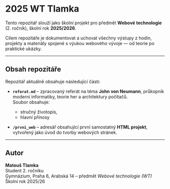# 2025 WT Tlamka

Tento repozitář slouží jako školní projekt pro předmět **Webové technologie** (2. ročník), školní rok **2025/2026**.

Cílem repozitáře je dokumentovat a uchovat všechny výstupy z hodin, projekty a materiály spojené s výukou webového vývoje — od teorie po praktické ukázky.

---

## Obsah repozitáře

Repozitář aktuálně obsahuje následující části:

- **`referat.md`** – zpracovaný referát na téma **John von Neumann**, průkopník moderní informatiky, teorie her a architektury počítačů.  
  Soubor obsahuje:
  - stručný životopis,
  - hlavní přínosy

- **`/prvni_web`** – adresář obsahující první samostatný **HTML projekt**, vytvořený jako úvod do tvorby webových stránek.  

---

## Autor

**Matouš Tlamka**  
Student 2. ročníku  
Gymnázium, Praha 6, Arabská 14 – předmět *Webové technologie (WT)*  
Školní rok 2025/26

